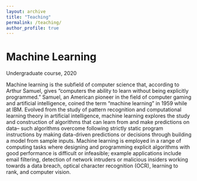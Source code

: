 ```yaml
---
layout: archive
title: "Teaching"
permalink: /teaching/
author_profile: true
---
```



Machine Learning
===
Undergraduate course, 2020

Machine learning is the subfield of computer science that, according to Arthur Samuel, gives “computers the ability to learn without being explicitly programmed.” Samuel, an American pioneer in the field of computer gaming and artificial intelligence, coined the term “machine learning” in 1959 while at IBM. Evolved from the study of pattern recognition and computational learning theory in artificial intelligence, machine learning explores the study and construction of algorithms that can learn from and make predictions on data– such algorithms overcome following strictly static program instructions by making data-driven predictions or decisions through building a model from sample inputs. Machine learning is employed in a range of computing tasks where designing and programming explicit algorithms with good performance is difficult or infeasible; example applications include email filtering, detection of network intruders or malicious insiders working towards a data breach, optical character recognition (OCR), learning to rank, and computer vision.